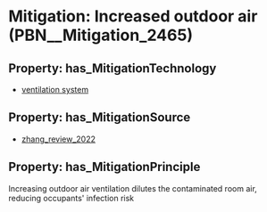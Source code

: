 # Mitigation: __Increased outdoor air__ (PBN__Mitigation_2465)

## Property: has_MitigationTechnology

* [ventilation system](../Technology/PBN__Technology_3194)

## Property: has_MitigationSource

* [zhang_review_2022](../Article/PBN__Article_171)

## Property: has_MitigationPrinciple

Increasing outdoor air ventilation dilutes the contaminated room air, reducing occupants' infection risk

